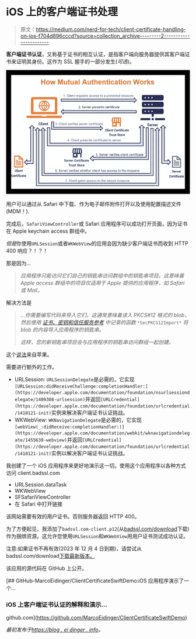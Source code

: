# iOS 上的客户端证书处理

> 原文：<https://medium.com/nerd-for-tech/client-certificate-handling-on-ios-f704d896cccd?source=collection_archive---------2----------------------->

**客户端证书认证**，又称基于证书的相互认证，是指客户端向服务器提供其客户端证书来证明其身份。这作为 SSL 握手的一部分发生(*可选*)。

![](img/b8c02b1bd56350c12eb8e13c8e7828fe.png)

用户可以通过从 Safari 中下载、作为电子邮件附件打开以及使用配置描述文件(MDM！).

完成后，`SafariViewController`或 Safari 应用程序可以成功打开页面，因为证书在 Apple keychain access 群组中。

*但是*你使用`URLSession`或者`WKWebView`的应用会因为缺少客户端证书而收到 HTTP 400 响应？！？！

那是因为…

> *应用程序只能访问它们自己的钥匙串访问群组中的钥匙串项目。这意味着 Apple access 群组中的项目仅适用于 Apple 提供的应用程序，如 Safari 或 Mail。*

解决方法是

> *…你需要编写代码来导入它们。这通常意味着读入 PKCS#12 格式的 blob，然后使用* [*证书、密钥和信任服务参考*](https://developer.apple.com/documentation/security/1396915-secpkcs12import) *中记录的函数* `*SecPKCS12Import*` *将 blob 的内容导入应用程序的钥匙串。*
> 
> *这样，您的新钥匙串项目会与应用程序的钥匙串访问群组一起创建。*

这个[说法](https://developer.apple.com/library/archive/qa/qa1745/_index.html)来自苹果。

需要进行额外的工作。

*   URLSession: `URLSessionDelegate`是必需的，它实现`[URLSession:didReceiveChallenge:completionHandler:](https://developer.apple.com/documentation/foundation/nsurlsessiondelegate/1409308-urlsession)`并返回`[URLCredential](https://developer.apple.com/documentation/foundation/urlcredential/1418121-init)`实例来解决客户端证书认证挑战。
*   WKWebView: `WKNavigationDelegate`是必需的，它实现`[webView(_:didReceive:completionHandler:)](https://developer.apple.com/documentation/webkit/wknavigationdelegate/1455638-webview)`并返回`[URLCredential](https://developer.apple.com/documentation/foundation/urlcredential/1418121-init)`实例以解决客户端证书认证挑战。

我创建了一个 iOS 应用程序来更好地演示这一切。使用这个应用程序以各种方式访问 client.badssl.com

*   URLSession.dataTask
*   WKWebView
*   SFSafariViewController
*   在 Safari 中打开链接

该网站需要有效的用户证书。否则服务器返回 HTTP 400。

为了方便起见，我添加了`badssl.com-client.p12`(从[badssl.com/download](http://badssl.com/download)下载)作为捆绑资源。这允许您使用`URLSession`和`WKWebView`用用户证书测试成功认证。

注意:如果证书不再有效(2023 年 12 月 4 日到期)，请尝试从 badssl.com/download[下载最新版本。](http://badssl.com/download)

该应用的源代码在 GitHub 上公开。

[](https://github.com/MarcoEidinger/ClientCertificateSwiftDemo) [## GitHub-MarcoEidinger/ClientCertificateSwiftDemo:iOS 应用程序演示了一个…

### iOS 上客户端证书认证的解释和演示…

github.com](https://github.com/MarcoEidinger/ClientCertificateSwiftDemo) 

*最初发布于*[*https://blog . ei dinger . info*](https://blog.eidinger.info/client-certificate-handling-on-ios)*。*